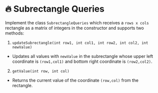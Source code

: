# 🔥 Subrectangle Queries

Implement the class ``SubrectangleQueries`` which receives a ``rows x cols`` rectangle as a matrix of integers in the constructor and supports two methods:

1. ``updateSubrectangle(int row1, int col1, int row2, int col2, int newValue)`` 
- Updates all values with ``newValue`` in the subrectangle whose upper left coordinate is ``(row1,col1)`` and bottom right coordinate is ``(row2,col2)``.

2. ``getValue(int row, int col)`` 
- Returns the current value of the coordinate ``(row,col)`` from the rectangle.